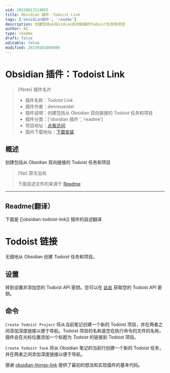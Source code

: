 ```yaml
---
uid: 20230817224055
title: Obsidian 插件：Todoist Link
tags: ['obsidian插件', 'readme']
description: 创建包括从Obsidian双向链接的Todoist任务和项目
author: AI
type: readme
draft: false
editable: false
modified: 20230101000000
---
```


# Obsidian 插件：Todoist Link

> [!Note] 插件名片
> - 插件名称：Todoist Link
> - 插件作者：dennisseidel
> - 插件说明：创建包括从 Obsidian 双向链接的 Todoist 任务和项目
> - 插件分类：['obsidian 插件 ', 'readme']
> - 项目地址：[点我访问](https://github.com/dennisseidel/obsidian-todoist-link)
> - 国内下载地址：[下载安装](https://pkmer.cn/products/plugin/pluginMarket/?obsidian-todoist-link)

## 概述

创建包括从 Obsidian 双向链接的 Todoist 任务和项目

> [!tip] 原文出处
>
>下面自述文件的来源于 [Readme](https://ghproxy.net/https://raw.githubusercontent.com/dennisseidel/obsidian-todoist-link/master/README.md)

---

## Readme(翻译）

下面是 [[obsidian-todoist-link]] 插件的自述翻译

# Todoist 链接

无缝地从 Obsidian 创建 *Todoist* 任务和项目。

## 设置

转到设置并添加您的 Todoist API 密钥。您可以在 [此处](https://todoist.com/app/settings/integrations) 获取您的 Todoist API 密钥。

## 命令

`Create Todoist Project` 将从当前笔记创建一个新的 Todoist 项目，并在两者之间添加深度链接以便于导航。Todoist 项目的名称是您在执行命令的文件的名称。插件会在光标位置添加一个标题为 *Todoist* 的链接到 Todoist 项目。

`Create Todoist Task` 将从 Obsidian 笔记的当前行创建一个新的 Todoist 任务，并在两者之间添加深度链接以便于导航。

感谢 [obsidian-things-link](https://github.com/gavinmn/obsidian-things-link) 提供了最初的想法和实现插件的基本代码。
